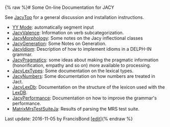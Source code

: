 {% raw %}# Some On-line Documentation for JACY

See [JacyTop](../JacyTop) for a general discussion and installation
instructions.

- [YY Mode](http://moin.delph-in.net/JacyYYMode): automatically
segment input
- [JacyValence](../JacyValence): Information on verb subcategorization.
- [JacyMorphology](../JacyMorphology): Some notes on the Jacy
inflectional classes
- [JacyGeneration](../JacyGeneration): Some Notes on Generation.
- [JacyIdiom](../JacyIdiom): Description of how to implement idioms in a
DELPH-IN grammar.
- [JacyPragmatics](https://blog.inductorsoftware.com/docsproto/summits/JacyPragmatics): some ideas about making the
pragmatic information (honorification, empathy and so on) more
available to processing.
- [JacyLexTypes](../JacyLexTypes): Some documentation on the lexical
types.
- [JacyNumbers](../JacyNumbers): Some documentation on how numbers are
treated in Jact.
- [JacyLexDb](../JacyLexDb): Documentation on the structure of the
lexicon used with the [LexDB](/LkbLexDb).
- [JacyPerformance](../JacyPerformance): Documentation on how to improve
the grammar's performance.
- [MatrixMrsTestSuiteJa](https://blog.inductorsoftware.com/docsproto/matrix/MatrixMrsTestSuiteJa): Results of parsing the
MRS test suite.

Last update: 2016-11-05 by FrancisBond [[edit](https://github.com/delph-in/docs/wiki/JacyDoc/_edit)]{% endraw %}